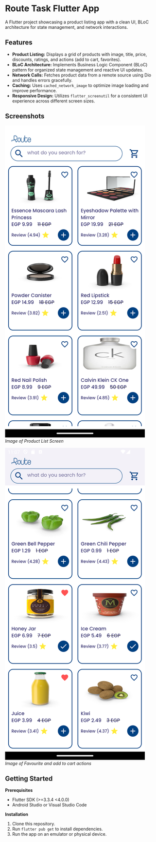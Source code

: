 # Route Task Flutter App

A Flutter project showcasing a product listing app with a clean UI, BLoC architecture for state management, and network interactions.

## Features

- **Product Listing:** Displays a grid of products with image, title, price, discounts, ratings, and actions (add to cart, favorites).
- **BLoC Architecture:** Implements Business Logic Component (BLoC) pattern for organized state management and reactive UI updates.
- **Network Calls:** Fetches product data from a remote source using Dio and handles errors gracefully.
- **Caching:** Uses `cached_network_image` to optimize image loading and improve performance.
- **Responsive Design:**  Utilizes `flutter_screenutil` for a consistent UI experience across different screen sizes.


## Screenshots


![Product List](assets/images/Image2.png)
*Image of Product List Screen*

![Product List](assets/images/Image1.png)
*Image of Favourite and add to cart actions*

## Getting Started

**Prerequisites**

- Flutter SDK (>=3.3.4 <4.0.0)
- Android Studio or Visual Studio Code

**Installation**

1. Clone this repository.
2. Run `flutter pub get` to install dependencies.
3. Run the app on an emulator or physical device.

